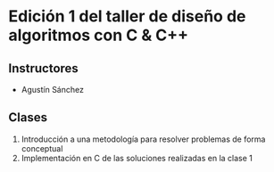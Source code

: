 # Edición 1 del taller de diseño de algoritmos con C & C++

## Instructores
- Agustín Sánchez

## Clases

1. Introducción a una metodología para resolver problemas de forma conceptual
2. Implementación en C de las soluciones realizadas en la clase 1
